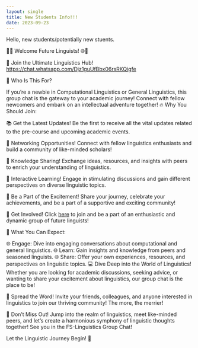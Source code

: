 ```yaml
---
layout: single
title: New Students Info!!!
date: 2023-09-23
---
```


Hello, new students/potentially new stuents. 



🎉🌐 Welcome Future Linguists! 🌐🎉

🔗 Join the Ultimate Linguistics Hub!
https://chat.whatsapp.com/Djz1guUfBbx06rsRKQigfe 

🌟 Who Is This For?

If you’re a newbie in Computational Linguistics or General Linguistics, this group chat is the gateway to your academic journey! Connect with fellow newcomers and embark on an intellectual adventure together!
🔥 Why You Should Join:

📚 Get the Latest Updates! Be the first to receive all the vital updates related to the pre-course and upcoming academic events.

🤝 Networking Opportunities! Connect with fellow linguistics enthusiasts and build a community of like-minded scholars!

🧠 Knowledge Sharing! Exchange ideas, resources, and insights with peers to enrich your understanding of linguistics.

💬 Interactive Learning! Engage in stimulating discussions and gain different perspectives on diverse linguistic topics.

🎉 Be a Part of the Excitement! Share your journey, celebrate your achievements, and be a part of a supportive and exciting community!

📢 Get Involved!
Click [here](https://chat.whatsapp.com/Djz1guUfBbx06rsRKQigfe)  to join and be a part of an enthusiastic and dynamic group of future linguists!


🌈 What You Can Expect:

🌐 Engage: Dive into engaging conversations about computational and general linguistics.
🌐 Learn: Gain insights and knowledge from peers and seasoned linguists.
🌐 Share: Offer your own experiences, resources, and perspectives on linguistic topics.
💻 Dive Deep into the World of Linguistics!
Whether you are looking for academic discussions, seeking advice, or wanting to share your excitement about linguistics, our group chat is the place to be!

🌟 Spread the Word!
Invite your friends, colleagues, and anyone interested in linguistics to join our thriving community! The more, the merrier!

📣 Don’t Miss Out!
Jump into the realm of linguistics, meet like-minded peers, and let’s create a harmonious symphony of linguistic thoughts together! See you in the FS-Linguistics Group Chat!

Let the Linguistic Journey Begin! 🚀
